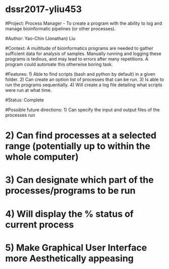# dssr2017-yliu453

#Project: 	Process Manager - To create a program with the ability to log and manage bioinformatic pipelines (or other processes).

#Author: Yao-Chin (Jonathan) Liu

#Context:	 A multitude of bioinformatics programs are needed to gather sufficient data for analysis of samples. Manually running and logging these programs is tedious, and may lead to errors after many repetitions. A program could automate this otherwise boring task.

#Features: 	1) Able to find scripts (bash and python by default) in a given folder. 2) Can create an option list of processes that can be run. 3) Is able to run the programs sequentially. 4) Will create a log file detailing what scripts were run at what time.

#Status:	Complete

#Possible future directions:	1) Can specify the input and output files of the processes run
#				2) Can find processes at a selected range (potentially up to within the whole computer)
#				3) Can designate which part of the processes/programs to be run
#				4) Will display the % status of current process
#				5) Make Graphical User Interface more Aesthetically appeasing
